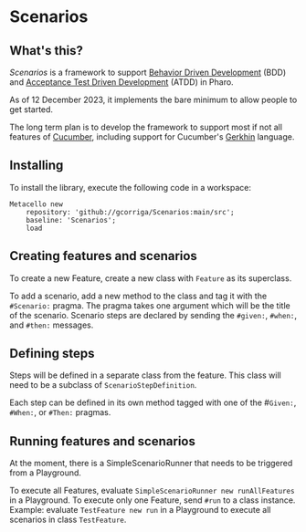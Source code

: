 # Scenarios

## What's this?
_Scenarios_ is a framework to support [Behavior Driven Development](https://en.wikipedia.org/wiki/Behavior-driven_development) (BDD) and [Acceptance Test Driven Development](https://en.wikipedia.org/wiki/Acceptance_test-driven_development) (ATDD) in Pharo.

As of 12 December 2023, it implements the bare minimum to allow people to get started.

The long term plan is to develop the framework to support most if not all features of [Cucumber](https://cucumber.io/), including support for Cucumber's [Gerkhin](https://cucumber.io/docs/gherkin/) language.

## Installing
To install the library, execute the following code in a workspace:

```smalltalk
Metacello new
    repository: 'github://gcorriga/Scenarios:main/src';
    baseline: 'Scenarios';
    load
```

## Creating features and scenarios
To create a new Feature, create a new class with `Feature` as its superclass.

To add a scenario, add a new method to the class and tag it with the `#Scenario:` pragma. The pragma takes one argument which will be the title of the scenario.
Scenario steps are declared by sending the `#given:`, `#when:`, and `#then:` messages.

## Defining steps
Steps will be defined in a separate class from the feature. This class will need to be a subclass of `ScenarioStepDefinition`.

Each step can be defined in its own method tagged with one of the #`Given:`, `#When:`, or `#Then:` pragmas.

## Running features and scenarios
At the moment, there is a SimpleScenarioRunner that needs to be triggered from a Playground.

To execute all Features, evaluate `SimpleScenarioRunner new runAllFeatures` in a Playground.
To execute only one Feature, send `#run` to a class instance. Example: evaluate `TestFeature new run` in a Playground to execute all scenarios in class `TestFeature`.
